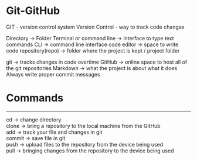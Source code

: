 # Git-GitHub
GIT - version control system
Version Control - way to track code changes

Directory -> Folder
Terminal or command line -> interface to type text commands 
CLI -> command line interface
code editor -> space to write code
repository(repo) -> folder where the project is kept / project folder

git -> tracks changes in code overtime
GitHub -> online space to host all of the git repositories
Markdown -> what the project is about what it does
Always write proper commit messages

# Commands
--------
cd -> change directory <br>
clone -> bring a repository to the local machine from the GitHub <br>
add -> track your file and changes in git <br>
commit -> save file in git <br>
push -> upload files to the repository from the device being used <br> 
pull -> bringing changes from the repository to the device being used <br>

